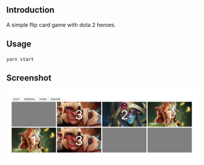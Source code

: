 ## Introduction

A simple flip card game with dota 2 heroes.

## Usage

`yarn start`

## Screenshot

<img src="./public/screen_shot.png" alt="Screenshot: Flip Card Game"><br>